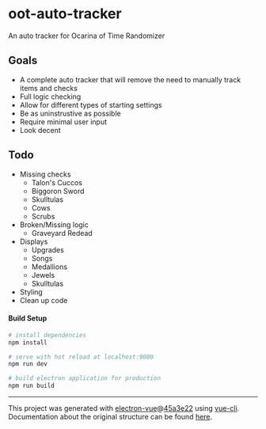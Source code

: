 # oot-auto-tracker

An auto tracker for Ocarina of Time Randomizer

## Goals
- A complete auto tracker that will remove the need to manually track items and checks
- Full logic checking
- Allow for different types of starting settings
- Be as uninstrustive as possible
- Require minimal user input
- Look decent

## Todo
- Missing checks
  - Talon's Cuccos
  - Biggoron Sword
  - Skulltulas
  - Cows
  - Scrubs
- Broken/Missing logic
  - Graveyard Redead
- Displays
  - Upgrades
  - Songs
  - Medallions
  - Jewels
  - Skulltulas
- Styling
- Clean up code

#### Build Setup

``` bash
# install dependencies
npm install

# serve with hot reload at localhost:9080
npm run dev

# build electron application for production
npm run build


```

---

This project was generated with [electron-vue](https://github.com/SimulatedGREG/electron-vue)@[45a3e22](https://github.com/SimulatedGREG/electron-vue/tree/45a3e224e7bb8fc71909021ccfdcfec0f461f634) using [vue-cli](https://github.com/vuejs/vue-cli). Documentation about the original structure can be found [here](https://simulatedgreg.gitbooks.io/electron-vue/content/index.html).

